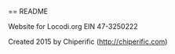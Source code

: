 == README

Website for Locodi.org EIN 47-3250222

Created 2015 by Chiperific (http://chiperific.com)

